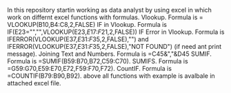 In this repository startin working as data analyst by using excel in which work on differnt excel functions with formulas.
Vlookup.  Formula is  = VLOOKUP(B10,B4:C8,2,FALSE)
IF in Vlookup.  Formula is IF(E23="","",VLOOKUP(E23,$E$17:$F$21,2,FALSE))
IF Error in Vlookup.  Formula is IFERROR(VLOOKUP(E37,$E$31:$F$35,2,FALSE),"")  and  IFERROR(VLOOKUP(E37,$E$31:$F$35,2,FALSE),"NOT FOUND") (if need ant print message).
Joining Text and Numbers.  Formula is =C45&","&D45
SUMIF.  Formula is =SUMIF(B59:B70,B72,C59:C70).
SUMIFS.  Formula is =G59:G70,E59:E70,E72,F59:F70,F72).
CountIF.  Formula is =COUNTIF(B79:B90,B92).
above all functions with example is avalbale in attached excel file.
